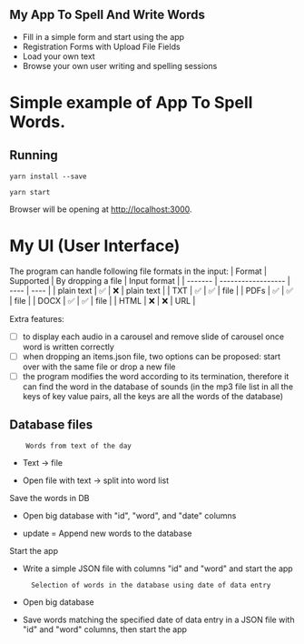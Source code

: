 ## My App To Spell And Write Words 

- Fill in a simple form and start using the app
- Registration Forms with Upload File Fields
- Load your own text
- Browse your own user writing and spelling sessions
# Simple example of App To Spell Words.

## Running

```
yarn install --save

yarn start
```

Browser will be opening at [http://localhost:3000](http://localhost:3000).<br>

# My UI (User Interface)

The program can handle following file formats in the input:
| Format | Supported          | By dropping a file | Input format |
| ------- | ------------------ | ---- |  ---- |
| plain text   | :white_check_mark: | :x: |  plain text  |
| TXT   | :white_check_mark: | :white_check_mark: | file |
| PDFs   | :white_check_mark: | :white_check_mark: | file |
| DOCX   | :white_check_mark: | :white_check_mark: | file |
| HTML   | :x:                | :x: | URL |




Extra features:
- [ ] to display each audio in a carousel and remove slide of carousel once word is written correctly
- [ ] when dropping an items.json file, two options can be proposed: start over with the same file or drop a new file
- [ ] the program modifies the word according to its termination, therefore it can find the word in the database of sounds (in the mp3 file list in all the keys of key value pairs, all the keys are all the words of the database)

## Database files

        Words from text of the day

- Text -> file

- Open file with text -> split into word list

Save the words in DB
    
- Open big database with "id", "word", and "date" columns

- update = Append new words to the database

Start the app

- Write a simple JSON file with columns "id" and "word" and start the app

        Selection of words in the database using date of data entry

- Open big database

- Save words matching the specified date of data entry in a JSON file with "id" and "word" columns, then start the app
